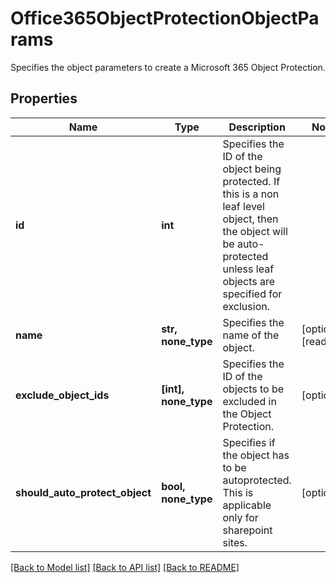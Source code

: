# Office365ObjectProtectionObjectParams

Specifies the object parameters to create a Microsoft 365 Object Protection.

## Properties
Name | Type | Description | Notes
------------ | ------------- | ------------- | -------------
**id** | **int** | Specifies the ID of the object being protected. If this is a non leaf level object, then the object will be auto-protected unless leaf objects are specified for exclusion. | 
**name** | **str, none_type** | Specifies the name of the object. | [optional] [readonly] 
**exclude_object_ids** | **[int], none_type** | Specifies the ID of the objects to be excluded in the Object Protection. | [optional] 
**should_auto_protect_object** | **bool, none_type** | Specifies if the object has to be autoprotected. This is applicable only for sharepoint sites. | [optional] 

[[Back to Model list]](../README.md#documentation-for-models) [[Back to API list]](../README.md#documentation-for-api-endpoints) [[Back to README]](../README.md)


